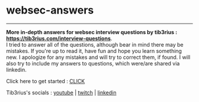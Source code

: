 # websec-answers
---
**More in-depth answers for websec interview questions by tib3rius : <a href="https://tib3rius.com/interview-questions" target="_blank" rel="noopener noreferrer">https://tib3rius.com/interview-questions</a>**. <br>I tried to answer all of the questions, although bear in mind there may be mistakes. If you're up to read it, have fun and hope you learn something new. I apologize for any mistakes and will try to correct them, if found. I will also try to include my answers to questions, which were/are shared via linkedin.

Click here to get started : <a href="https://github.com/x1trap/websec-answers/blob/main/Tiberius%20websec/Web%20AppSec%20Interview%20Answers..md" target="_blank" rel="noopener noreferrer">CLICK</a>


Tib3rius's socials : <a href="https://www.youtube.com/@Tib3rius" target="_blank" rel="noopener noreferrer">youtube</a> | <a href="https://www.twitch.tv/0xtib3rius" target="_blank" rel="noopener noreferrer">twitch</a> | <a href="https://www.linkedin.com/in/tib3rius/" target="_blank" rel="noopener noreferrer">linkedin</a>
